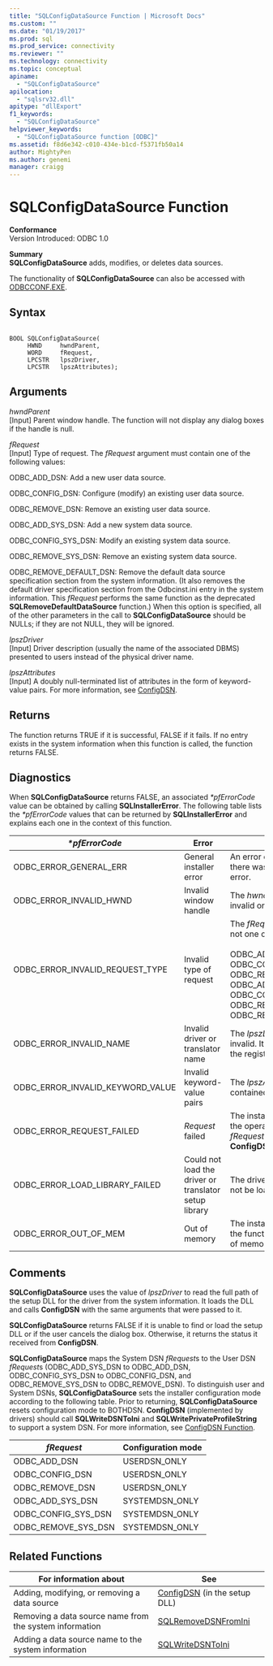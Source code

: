 ```yaml
---
title: "SQLConfigDataSource Function | Microsoft Docs"
ms.custom: ""
ms.date: "01/19/2017"
ms.prod: sql
ms.prod_service: connectivity
ms.reviewer: ""
ms.technology: connectivity
ms.topic: conceptual
apiname: 
  - "SQLConfigDataSource"
apilocation: 
  - "sqlsrv32.dll"
apitype: "dllExport"
f1_keywords: 
  - "SQLConfigDataSource"
helpviewer_keywords: 
  - "SQLConfigDataSource function [ODBC]"
ms.assetid: f8d6e342-c010-434e-b1cd-f5371fb50a14
author: MightyPen
ms.author: genemi
manager: craigg
---
```

# SQLConfigDataSource Function
**Conformance**  
 Version Introduced: ODBC 1.0  
  
 **Summary**  
 **SQLConfigDataSource** adds, modifies, or deletes data sources.  
  
 The functionality of **SQLConfigDataSource** can also be accessed with [ODBCCONF.EXE](../../../odbc/odbcconf-exe.md).  
  
## Syntax  
  
```  
  
BOOL SQLConfigDataSource(  
     HWND     hwndParent,  
     WORD     fRequest,  
     LPCSTR   lpszDriver,  
     LPCSTR   lpszAttributes);  
```  
  
## Arguments  
 *hwndParent*  
 [Input] Parent window handle. The function will not display any dialog boxes if the handle is null.  
  
 *fRequest*  
 [Input] Type of request. The *fRequest* argument must contain one of the following values:  
  
 ODBC_ADD_DSN: Add a new user data source.  
  
 ODBC_CONFIG_DSN: Configure (modify) an existing user data source.  
  
 ODBC_REMOVE_DSN: Remove an existing user data source.  
  
 ODBC_ADD_SYS_DSN: Add a new system data source.  
  
 ODBC_CONFIG_SYS_DSN: Modify an existing system data source.  
  
 ODBC_REMOVE_SYS_DSN: Remove an existing system data source.  
  
 ODBC_REMOVE_DEFAULT_DSN: Remove the default data source specification section from the system information. (It also removes the default driver specification section from the Odbcinst.ini entry in the system information. This *fRequest* performs the same function as the deprecated **SQLRemoveDefaultDataSource** function.) When this option is specified, all of the other parameters in the call to **SQLConfigDataSource** should be NULLs; if they are not NULL, they will be ignored.  
  
 *lpszDriver*  
 [Input] Driver description (usually the name of the associated DBMS) presented to users instead of the physical driver name.  
  
 *lpszAttributes*  
 [Input] A doubly null-terminated list of attributes in the form of keyword-value pairs. For more information, see [ConfigDSN](../../../odbc/reference/syntax/configdsn-function.md).  
  
## Returns  
 The function returns TRUE if it is successful, FALSE if it fails. If no entry exists in the system information when this function is called, the function returns FALSE.  
  
## Diagnostics  
 When **SQLConfigDataSource** returns FALSE, an associated *\*pfErrorCode* value can be obtained by calling **SQLInstallerError**. The following table lists the *\*pfErrorCode* values that can be returned by **SQLInstallerError** and explains each one in the context of this function.  
  
|*\*pfErrorCode*|Error|Description|  
|---------------------|-----------|-----------------|  
|ODBC_ERROR_GENERAL_ERR|General installer error|An error occurred for which there was no specific installer error.|  
|ODBC_ERROR_INVALID_HWND|Invalid window handle|The *hwndParent* argument was invalid or NULL.|  
|ODBC_ERROR_INVALID_REQUEST_TYPE|Invalid type of request|The *fRequest* argument was not one of the following:<br /><br /> ODBC_ADD_DSN ODBC_CONFIG_DSN ODBC_REMOVE_DSN ODBC_ADD_SYS_DSN ODBC_CONFIG_SYS_DSN ODBC_REMOVE_SYS_DSN ODBC_REMOVE_DEFAULT_DSN|  
|ODBC_ERROR_INVALID_NAME|Invalid driver or translator name|The *lpszDriver* argument was invalid. It could not be found in the registry.|  
|ODBC_ERROR_INVALID_KEYWORD_VALUE|Invalid keyword-value pairs|The *lpszAttributes* argument contained a syntax error.|  
|ODBC_ERROR_REQUEST_FAILED|*Request* failed|The installer could not perform the operation requested by the *fRequest* argument. The call to **ConfigDSN** failed.|  
|ODBC_ERROR_LOAD_LIBRARY_FAILED|Could not load the driver or translator setup library|The driver setup library could not be loaded.|  
|ODBC_ERROR_OUT_OF_MEM|Out of memory|The installer could not perform the function because of a lack of memory.|  
  
## Comments  
 **SQLConfigDataSource** uses the value of *lpszDriver* to read the full path of the setup DLL for the driver from the system information. It loads the DLL and calls **ConfigDSN** with the same arguments that were passed to it.  
  
 **SQLConfigDataSource** returns FALSE if it is unable to find or load the setup DLL or if the user cancels the dialog box. Otherwise, it returns the status it received from **ConfigDSN**.  
  
 **SQLConfigDataSource** maps the System DSN *fRequest*s to the User DSN *fRequest*s (ODBC_ADD_SYS_DSN to ODBC_ADD_DSN, ODBC_CONFIG_SYS_DSN to ODBC_CONFIG_DSN, and ODBC_REMOVE_SYS_DSN to ODBC_REMOVE_DSN). To distinguish user and System DSNs, **SQLConfigDataSource** sets the installer configuration mode according to the following table. Prior to returning, **SQLConfigDataSource** resets configuration mode to BOTHDSN. **ConfigDSN** (implemented by drivers) should call **SQLWriteDSNToIni** and **SQLWritePrivateProfileString** to support a system DSN. For more information, see [ConfigDSN Function](../../../odbc/reference/syntax/configdsn-function.md).  
  
|*fRequest*|Configuration mode|  
|----------------|------------------------|  
|ODBC_ADD_DSN|USERDSN_ONLY|  
|ODBC_CONFIG_DSN|USERDSN_ONLY|  
|ODBC_REMOVE_DSN|USERDSN_ONLY|  
|ODBC_ADD_SYS_DSN|SYSTEMDSN_ONLY|  
|ODBC_CONFIG_SYS_DSN|SYSTEMDSN_ONLY|  
|ODBC_REMOVE_SYS_DSN|SYSTEMDSN_ONLY|  
  
## Related Functions  
  
|For information about|See|  
|---------------------------|---------|  
|Adding, modifying, or removing a data source|[ConfigDSN](../../../odbc/reference/syntax/configdsn-function.md) (in the setup DLL)|  
|Removing a data source name from the system information|[SQLRemoveDSNFromIni](../../../odbc/reference/syntax/sqlremovedsnfromini-function.md)|  
|Adding a data source name to the system information|[SQLWriteDSNToIni](../../../odbc/reference/syntax/sqlwritedsntoini-function.md)|
